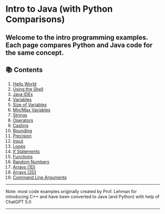 # Intro to Java (with Python Comparisons)

Welcome to the intro programming examples. Each page compares **Python** and **Java** code for the same concept.
---

## 📚 Contents

1. [Hello World](01_helloworld.md)  
2. [Using the Shell](02_shell.md)  
3. [Java IDEs](03_IDE.md)  
4. [Variables](04_variables.md)  
5. [Size of Variables](05_sizevariables.md)  
6. [Min/Max Variables](06_minmaxvariables.md)  
7. [Strings](07_strings.md)  
8. [Operators](08_operators.md)  
9. [Casting](09_casting.md)  
10. [Rounding](10_rounding.md)  
11. [Precision](11_precision.md)  
12. [Input](12_input.md)  
13. [Loops](13_loops.md)  
14. [If Statements](14_if.md)  
15. [Functions](15_functions.md)  
16. [Random Numbers](16_random.md)  
17. [Arrays (1D)](17_array1.md)  
18. [Arrays (2D)](18_array2.md)  
19. [Command Line Arguments](19_commandline.md)  

---

Note: most code examples originally created by Prof. Lehman for introducing C++ and have been converted to Java (and Python) with help of ChatGPT 5.0 

---

